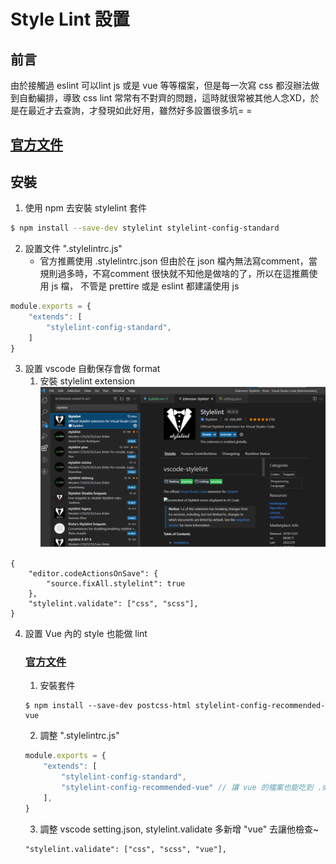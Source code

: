 # Style Lint 設置

## 前言
由於接觸過 eslint 可以lint js 或是 vue 等等檔案，但是每一次寫 css 都沒辦法做到自動編排，導致 css lint 常常有不對齊的問題，這時就很常被其他人念XD，於是在最近才去查詢，才發現如此好用，雖然好多設置很多坑= =

## [官方文件](https://stylelint.io/)

## 安裝
 
1. 使用 npm 去安裝 stylelint 套件
```bash
$ npm install --save-dev stylelint stylelint-config-standard
```

2. 設置文件 ".stylelintrc.js"
    * 官方推薦使用 .stylelintrc.json 但由於在 json 檔內無法寫comment，當規則過多時，不寫comment 很快就不知他是做啥的了，所以在這推薦使用 js 檔， 不管是 prettire 或是 eslint 都建議使用 js 
```js
module.exports = {
    "extends": [
        "stylelint-config-standard",
    ]
} 
```

3. 設置 vscode 自動保存會做 format
    1. 安裝 stylelint extension
    ![stylelint](./2022-05-20-stylelint.png)
```
{
    "editor.codeActionsOnSave": {
        "source.fixAll.stylelint": true
    },
    "stylelint.validate": ["css", "scss"],
}
```

4. 設置 Vue 內的 style 也能做 lint
    ### [官方文件](https://github.com/ota-meshi/stylelint-config-recommended-vue)

    1. 安裝套件
    
    ```
    $ npm install --save-dev postcss-html stylelint-config-recommended-vue
    ```

    2. 調整 ".stylelintrc.js"

    ```js
    module.exports = {
        "extends": [
            "stylelint-config-standard",
            "stylelint-config-recommended-vue" // 讓 vue 的檔案也能吃到 .stylelint
        ],
    } 
    ```

    3. 調整 vscode setting.json, stylelint.validate 多新增 "vue" 去讓他檢查~

    ```
    "stylelint.validate": ["css", "scss", "vue"],
    ```